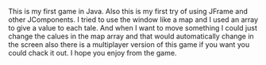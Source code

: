 This is my first game in Java.
Also this is my first try of using JFrame and other JComponents.
I tried to use the window like a map and I used an array to give a value to each tale. And when I want to move something I could just change the calues in the map array and that would automatically change in the screen also there is a multiplayer version of this game if you want you could chack it out.
I hope you enjoy from the game.